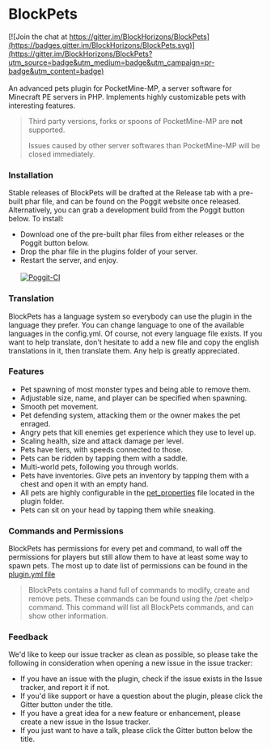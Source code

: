 # BlockPets

[![Join the chat at https://gitter.im/BlockHorizons/BlockPets](https://badges.gitter.im/BlockHorizons/BlockPets.svg)](https://gitter.im/BlockHorizons/BlockPets?utm_source=badge&utm_medium=badge&utm_campaign=pr-badge&utm_content=badge)<br><br>
An advanced pets plugin for PocketMine-MP, a server software for Minecraft PE servers in PHP. Implements highly customizable pets with interesting features.<br>
> Third party versions, forks or spoons of PocketMine-MP are **not** supported.
>
> Issues caused by other server softwares than PocketMine-MP will be closed immediately.

### Installation
Stable releases of BlockPets will be drafted at the Release tab with a pre-built phar file, and can be found on the Poggit website once released. Alternatively, you can grab a development build from the Poggit button below.
To install:
- Download one of the pre-built phar files from either releases or the Poggit button below.
- Drop the phar file in the plugins folder of your server.
- Restart the server, and enjoy.<br><br>
[![Poggit-CI](https://poggit.pmmp.io/ci.shield/BlockHorizons/BlockPets/BlockPets)](https://poggit.pmmp.io/ci/BlockHorizons/BlockPets/BlockPets)<br>

### Translation
BlockPets has a language system so everybody can use the plugin in the language they prefer. You can change language to one of the available languages in the config.yml. Of course, not every language file exists. If you want to help translate, don't hesitate to add a new file and copy the english translations in it, then translate them. Any help is greatly appreciated.

### Features
- Pet spawning of most monster types and being able to remove them.
- Adjustable size, name, and player can be specified when spawning.
- Smooth pet movement.
- Pet defending system, attacking them or the owner makes the pet enraged.
- Angry pets that kill enemies get experience which they use to level up.
- Scaling health, size and attack damage per level.
- Pets have tiers, with speeds connected to those.
- Pets can be ridden by tapping them with a saddle.
- Multi-world pets, following you through worlds.
- Pets have inventories. Give pets an inventory by tapping them with a chest and open it with an empty hand.
- All pets are highly configurable in the [pet_properties](https://github.com/BlockHorizons/BlockPets/blob/master/resources/pet_properties.yml) file located in the plugin folder.
- Pets can sit on your head by tapping them while sneaking.

### Commands and Permissions
BlockPets has permissions for every pet and command, to wall off the permissions for players but still allow them to have at least some way to spawn pets. The most up to date list of permissions can be found in the [plugin.yml file](https://github.com/BlockHorizons/BlockPets/blob/master/plugin.yml)<br>

>BlockPets contains a hand full of commands to modify, create and remove pets. These commands can be found using the /pet \<help\> command. This command will list all BlockPets commands, and can show other information.

### Feedback
We'd like to keep our issue tracker as clean as possible, so please take the following in consideration when opening a new issue in the issue tracker:
- If you have an issue with the plugin, check if the issue exists in the Issue tracker, and report it if not.
- If you'd like support or have a question about the plugin, please click the Gitter button under the title.
- If you have a great idea for a new feature or enhancement, please create a new issue in the Issue tracker.
- If you just want to have a talk, please click the Gitter button below the title.